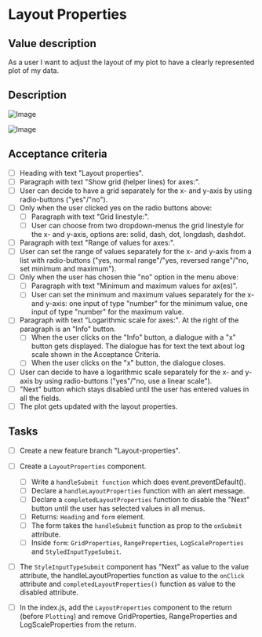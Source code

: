 # Layout Properties

## Value description

As a user I want to adjust the layout of my plot to have a clearly represented plot of my data.

## Description

![Image](https://github.com/catdieval/capstone-plotdata/assets/148444485/d1ff2adb-9cfd-43b8-b4ee-70244bc20dfd)

![Image](https://github.com/catdieval/capstone-plotdata/assets/148444485/82be2238-277e-465a-9553-36ac85fa5025)

## Acceptance criteria

- [ ] Heading with text "Layout properties".
- [ ] Paragraph with text "Show grid (helper lines) for axes:".
- [ ] User can decide to have a grid separately for the x- and y-axis by using radio-buttons ("yes"/"no").
- [ ] Only when the user clicked yes on the radio buttons above:
  - [ ] Paragraph with text "Grid linestyle:".
  - [ ] User can choose from two dropdown-menus the grid linestyle for the x- and y-axis, options are: solid, dash, dot, longdash, dashdot.
- [ ] Paragraph with text "Range of values for axes:".
- [ ] User can set the range of values separately for the x- and y-axis from a list with radio-buttons ("yes, normal range"/"yes, reversed range"/"no, set minimum and maximum").
- [ ] Only when the user has chosen thie "no" option in the menu above:
  - [ ] Paragraph with text "Minimum and maximum values for ax(es)".
  - [ ] User can set the minimum and maximum values separately for the x- and y-axis: one input of type "number" for the minimum value, one input of type "number" for the maximum value.
- [ ] Paragraph with text "Logarithmic scale for axes:". At the right of the paragraph is an "Info" button.
  - [ ] When the user clicks on the "Info" button, a dialogue with a "x" button gets displayed. The dialogue has for text the text about log scale shown in the Acceptance Criteria.
  - [ ] When the user clicks on the "x" button, the dialogue closes.
- [ ] User can decide to have a logarithmic scale separately for the x- and y-axis by using radio-buttons ("yes"/"no, use a linear scale").
- [ ] "Next" button which stays disabled until the user has entered values in all the fields.
- [ ] The plot gets updated with the layout properties.

## Tasks

- [ ] Create a new feature branch "Layout-properties".

- [ ] Create a `LayoutProperties` component.
  - [ ] Write a `handleSubmit function` which does event.preventDefault().
  - [ ] Declare a `handleLayoutProperties` function with an alert message.
  - [ ] Declare a `completedLayoutProperties` function to disable the "Next" button until the user has selected values in all menus.
  - [ ] Returns: `Heading` and `form` element.
  - [ ] The form takes the `handleSubmit` function as prop to the `onSubmit` attribute.
  - [ ] Inside `form`: `GridProperties`, `RangeProperties`, `LogScaleProperties` and `StyledInputTypeSubmit`.
- [ ] The `StyleInputTypeSubmit` component has "Next" as value to the value attribute, the handleLayoutProperties function as value to the `onClick` attribute and `completedLayoutProperties()` function as value to the disabled attribute.

- [ ] In the index.js, add the `LayoutProperties` component to the return (before `Plotting`) and remove GridProperties, RangeProperties and LogScaleProperties from the return.
